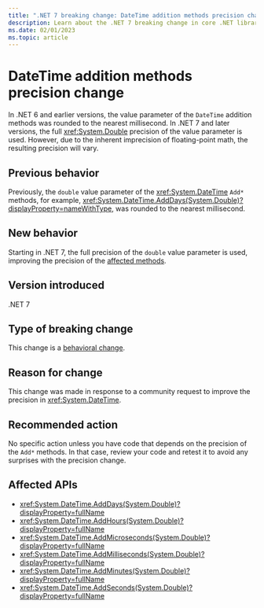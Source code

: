 ```yaml
---
title: ".NET 7 breaking change: DateTime addition methods precision change"
description: Learn about the .NET 7 breaking change in core .NET libraries where the precision of the value that's added in DateTime addition methods has increased.
ms.date: 02/01/2023
ms.topic: article
---
```

# DateTime addition methods precision change

In .NET 6 and earlier versions, the value parameter of the `DateTime` addition methods was rounded to the nearest millisecond. In .NET 7 and later versions, the full <xref:System.Double> precision of the value parameter is used. However, due to the inherent imprecision of floating-point math, the resulting precision will vary.

## Previous behavior

Previously, the `double` value parameter of the <xref:System.DateTime> `Add*` methods, for example, <xref:System.DateTime.AddDays(System.Double)?displayProperty=nameWithType>, was rounded to the nearest millisecond.

## New behavior

Starting in .NET 7, the full precision of the `double` value parameter is used, improving the precision of the [affected methods](#affected-apis).

## Version introduced

.NET 7

## Type of breaking change

This change is a [behavioral change](../../categories.md#behavioral-change).

## Reason for change

This change was made in response to a community request to improve the precision in <xref:System.DateTime>.

## Recommended action

No specific action unless you have code that depends on the precision of the `Add*` methods. In that case, review your code and retest it to avoid any surprises with the precision change.

## Affected APIs

- <xref:System.DateTime.AddDays(System.Double)?displayProperty=fullName>
- <xref:System.DateTime.AddHours(System.Double)?displayProperty=fullName>
- <xref:System.DateTime.AddMicroseconds(System.Double)?displayProperty=fullName>
- <xref:System.DateTime.AddMilliseconds(System.Double)?displayProperty=fullName>
- <xref:System.DateTime.AddMinutes(System.Double)?displayProperty=fullName>
- <xref:System.DateTime.AddSeconds(System.Double)?displayProperty=fullName>
